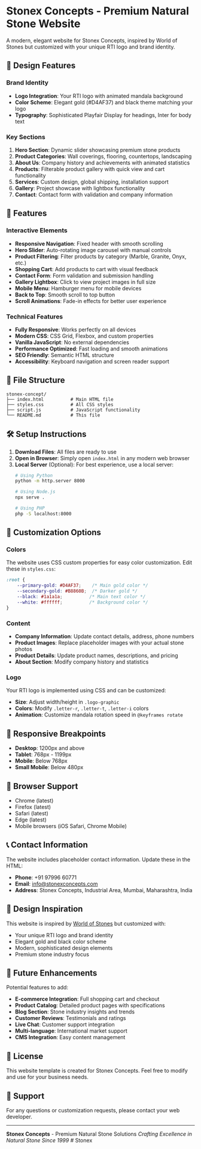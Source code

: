 # Stonex Concepts - Premium Natural Stone Website

A modern, elegant website for Stonex Concepts, inspired by World of Stones but customized with your unique RTI logo and brand identity.

## 🎨 Design Features

### Brand Identity
- **Logo Integration**: Your RTI logo with animated mandala background
- **Color Scheme**: Elegant gold (#D4AF37) and black theme matching your logo
- **Typography**: Sophisticated Playfair Display for headings, Inter for body text

### Key Sections
1. **Hero Section**: Dynamic slider showcasing premium stone products
2. **Product Categories**: Wall coverings, flooring, countertops, landscaping
3. **About Us**: Company history and achievements with animated statistics
4. **Products**: Filterable product gallery with quick view and cart functionality
5. **Services**: Custom design, global shipping, installation support
6. **Gallery**: Project showcase with lightbox functionality
7. **Contact**: Contact form with validation and company information

## 🚀 Features

### Interactive Elements
- **Responsive Navigation**: Fixed header with smooth scrolling
- **Hero Slider**: Auto-rotating image carousel with manual controls
- **Product Filtering**: Filter products by category (Marble, Granite, Onyx, etc.)
- **Shopping Cart**: Add products to cart with visual feedback
- **Contact Form**: Form validation and submission handling
- **Gallery Lightbox**: Click to view project images in full size
- **Mobile Menu**: Hamburger menu for mobile devices
- **Back to Top**: Smooth scroll to top button
- **Scroll Animations**: Fade-in effects for better user experience

### Technical Features
- **Fully Responsive**: Works perfectly on all devices
- **Modern CSS**: CSS Grid, Flexbox, and custom properties
- **Vanilla JavaScript**: No external dependencies
- **Performance Optimized**: Fast loading and smooth animations
- **SEO Friendly**: Semantic HTML structure
- **Accessibility**: Keyboard navigation and screen reader support

## 📁 File Structure

```
stonex-concept/
├── index.html          # Main HTML file
├── styles.css          # All CSS styles
├── script.js           # JavaScript functionality
└── README.md           # This file
```

## 🛠️ Setup Instructions

1. **Download Files**: All files are ready to use
2. **Open in Browser**: Simply open `index.html` in any modern web browser
3. **Local Server** (Optional): For best experience, use a local server:
   ```bash
   # Using Python
   python -m http.server 8000
   
   # Using Node.js
   npx serve .
   
   # Using PHP
   php -S localhost:8000
   ```

## 🎯 Customization Options

### Colors
The website uses CSS custom properties for easy color customization. Edit these in `styles.css`:

```css
:root {
    --primary-gold: #D4AF37;    /* Main gold color */
    --secondary-gold: #B8860B;  /* Darker gold */
    --black: #1a1a1a;          /* Main text color */
    --white: #ffffff;          /* Background color */
}
```

### Content
- **Company Information**: Update contact details, address, phone numbers
- **Product Images**: Replace placeholder images with your actual stone photos
- **Product Details**: Update product names, descriptions, and pricing
- **About Section**: Modify company history and statistics

### Logo
Your RTI logo is implemented using CSS and can be customized:
- **Size**: Adjust width/height in `.logo-graphic`
- **Colors**: Modify `.letter-r`, `.letter-t`, `.letter-i` colors
- **Animation**: Customize mandala rotation speed in `@keyframes rotate`

## 📱 Responsive Breakpoints

- **Desktop**: 1200px and above
- **Tablet**: 768px - 1199px
- **Mobile**: Below 768px
- **Small Mobile**: Below 480px

## 🔧 Browser Support

- Chrome (latest)
- Firefox (latest)
- Safari (latest)
- Edge (latest)
- Mobile browsers (iOS Safari, Chrome Mobile)

## 📞 Contact Information

The website includes placeholder contact information. Update these in the HTML:

- **Phone**: +91 97996 60771
- **Email**: info@stonexconcepts.com
- **Address**: Stonex Concepts, Industrial Area, Mumbai, Maharashtra, India

## 🎨 Design Inspiration

This website is inspired by [World of Stones](https://worldofstones.in/) but customized with:
- Your unique RTI logo and brand identity
- Elegant gold and black color scheme
- Modern, sophisticated design elements
- Premium stone industry focus

## 🚀 Future Enhancements

Potential features to add:
- **E-commerce Integration**: Full shopping cart and checkout
- **Product Catalog**: Detailed product pages with specifications
- **Blog Section**: Stone industry insights and trends
- **Customer Reviews**: Testimonials and ratings
- **Live Chat**: Customer support integration
- **Multi-language**: International market support
- **CMS Integration**: Easy content management

## 📄 License

This website template is created for Stonex Concepts. Feel free to modify and use for your business needs.

## 🤝 Support

For any questions or customization requests, please contact your web developer.

---

**Stonex Concepts** - Premium Natural Stone Solutions
*Crafting Excellence in Natural Stone Since 1999* # Stonex
